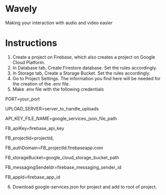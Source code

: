 # Wavely
Making your interaction with audio and video easier

# Instructions
1. Create a project on Firebase, which also creates
a project on Google Cloud Platform. 
2. In Database tab, Create Firestore database.
Set the rules accordingly. 
3. In Storage tab, Create a Storage Bucket. 
Set the rules accordingly. 
4. Go to Project Settings. The information you find
here will be needed for the creation of the .env file. 
5. Make .env file with the following credentials

PORT=your_port

UPLOAD_SERVER=server_to_handle_uploads

API_KEY_FILE_NAME=google_services_json_file_path

FB_apiKey=firebase_api_key

FB_projectId=projectid,

FB_authDomain=FB_projectId.firebaseapp.com

FB_storageBucket=google_cloud_storage_bucket_path

FB_messagingSendeIdr=firebase_messaging_sender_id

FB_appId=firebase_app_id

6. Download google-services.json for project and add to root 
of project. 
